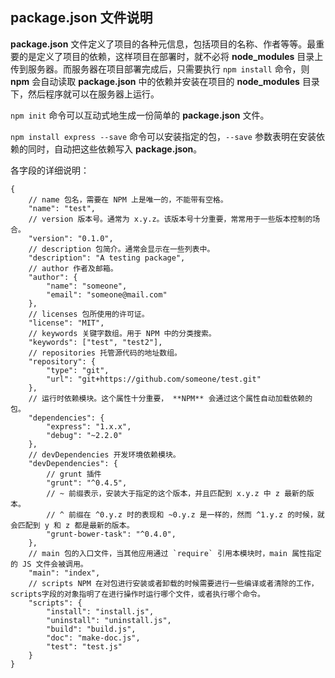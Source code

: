 ## package.json 文件说明 ##

**package.json** 文件定义了项目的各种元信息，包括项目的名称、作者等等。最重要的是定义了项目的依赖，这样项目在部署时，就不必将 **node\_modules** 目录上传到服务器。而服务器在项目部署完成后，只需要执行 `npm install` 命令，则 **npm** 会自动读取 **package.json** 中的依赖并安装在项目的 **node\_modules** 目录下，然后程序就可以在服务器上运行。

`npm init` 命令可以互动式地生成一份简单的 **package.json** 文件。

`npm install express --save` 命令可以安装指定的包，`--save` 参数表明在安装依赖的同时，自动把这些依赖写入 **package.json**。

各字段的详细说明：


    {
		// name 包名，需要在 NPM 上是唯一的，不能带有空格。
    	"name": "test",
		// version 版本号。通常为 x.y.z。该版本号十分重要，常常用于一些版本控制的场合。
    	"version": "0.1.0",
		// description 包简介。通常会显示在一些列表中。 
    	"description": "A testing package",
		// author 作者及邮箱。
    	"author": {
    		"name": "someone",
    		"email": "someone@mail.com"
  		},
		// licenses 包所使用的许可证。
		"license": "MIT",
		// keywords 关键字数组。用于 NPM 中的分类搜索。 
		"keywords": ["test", "test2"],
		// repositories 托管源代码的地址数组。 
		"repository": {
    		"type": "git",
    		"url": "git+https://github.com/someone/test.git"
 		},
		// 运行时依赖模块。这个属性十分重要， **NPM** 会通过这个属性自动加载依赖的包。
    	"dependencies": {
        	"express": "1.x.x",
			"debug": "~2.2.0"
    	},
		// devDependencies 开发环境依赖模块。
    	"devDependencies": {
        	// grunt 插件
    		"grunt": "^0.4.5",
			// ~ 前缀表示，安装大于指定的这个版本，并且匹配到 x.y.z 中 z 最新的版本。
    		// ^ 前缀在 ^0.y.z 时的表现和 ~0.y.z 是一样的，然而 ^1.y.z 的时候，就会匹配到 y 和 z 都是最新的版本。
    		"grunt-bower-task": "^0.4.0",
    	},
		// main 包的入口文件，当其他应用通过 `require` 引用本模块时，main 属性指定的 JS 文件会被调用。
    	"main": "index",
    	// scripts NPM 在对包进行安装或者卸载的时候需要进行一些编译或者清除的工作，scripts字段的对象指明了在进行操作时运行哪个文件，或者执行哪个命令。
    	"scripts": {
    		"install": "install.js",
    		"uninstall": "uninstall.js",
    		"build": "build.js",
    		"doc": "make-doc.js",
    		"test": "test.js"
    	}
    }